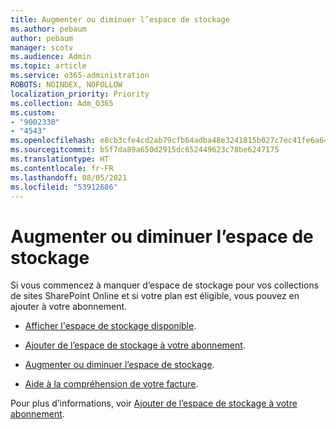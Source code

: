 ```yaml
---
title: Augmenter ou diminuer l’espace de stockage
ms.author: pebaum
author: pebaum
manager: scotv
ms.audience: Admin
ms.topic: article
ms.service: o365-administration
ROBOTS: NOINDEX, NOFOLLOW
localization_priority: Priority
ms.collection: Adm_O365
ms.custom:
- "9002330"
- "4543"
ms.openlocfilehash: e8cb3cfe4cd2ab79cfb64adba48e3241815b027c7ec41fe6a640ba7baa34ae7e
ms.sourcegitcommit: b5f7da89a650d2915dc652449623c78be6247175
ms.translationtype: HT
ms.contentlocale: fr-FR
ms.lasthandoff: 08/05/2021
ms.locfileid: "53912686"
---
```

# <a name="increase-or-decrease-storage"></a>Augmenter ou diminuer l’espace de stockage

Si vous commencez à manquer d’espace de stockage pour vos collections de sites SharePoint Online et si votre plan est éligible, vous pouvez en ajouter à votre abonnement.  

- [Afficher l'espace de stockage disponible](https://docs.microsoft.com/microsoft-365/commerce/add-storage-space?view=o365-worldwide#view-available-storage). 

- [Ajouter de l’espace de stockage à votre abonnement](https://docs.microsoft.com/microsoft-365/commerce/add-storage-space?view=o365-worldwide#add-storage-to-your-subscription). 

- [Augmenter ou diminuer l’espace de stockage](https://docs.microsoft.com/microsoft-365/commerce/add-storage-space?view=o365-worldwide#increase-or-decrease-storage). 

- [Aide à la compréhension de votre facture](https://docs.microsoft.com/microsoft-365/commerce/billing-and-payments/understand-your-invoice?view=o365-worldwide).

Pour plus d’informations, voir [Ajouter de l’espace de stockage à votre abonnement](https://docs.microsoft.com/microsoft-365/commerce/add-storage-space?view=o365-worldwide). 
